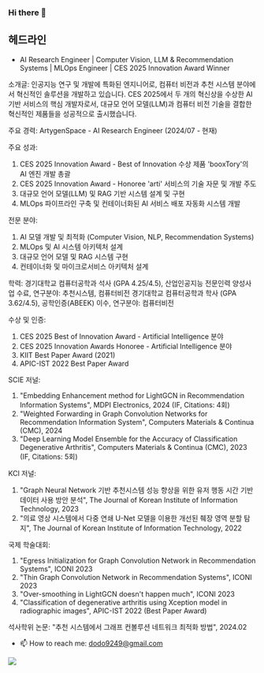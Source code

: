 ### Hi there 👋

## 헤드라인

- AI Research Engineer | Computer Vision, LLM & Recommendation Systems | MLOps Engineer | CES 2025 Innovation Award Winner

소개글: 인공지능 연구 및 개발에 특화된 엔지니어로, 컴퓨터 비전과 추천 시스템 분야에서 혁신적인 솔루션을 개발하고 있습니다. CES 2025에서 두 개의 혁신상을 수상한 AI 기반 서비스의 핵심 개발자로서, 대규모 언어 모델(LLM)과 컴퓨터 비전 기술을 결합한 혁신적인 제품들을 성공적으로 출시했습니다.

주요 경력: ArtygenSpace - AI Research Engineer (2024/07 - 현재)

주요 성과:
1. CES 2025 Innovation Award - Best of Innovation 수상 제품 'booxTory'의 AI 엔진 개발 총괄
2. CES 2025 Innovation Award - Honoree 'arti' 서비스의 기술 자문 및 개발 주도
3. 대규모 언어 모델(LLM) 및 RAG 기반 시스템 설계 및 구현
4. MLOps 파이프라인 구축 및 컨테이너화된 AI 서비스 배포 자동화 시스템 개발

전문 분야:
1. AI 모델 개발 및 최적화 (Computer Vision, NLP, Recommendation Systems)
2. MLOps 및 AI 시스템 아키텍처 설계
3. 대규모 언어 모델 및 RAG 시스템 구현
4. 컨테이너화 및 마이크로서비스 아키텍처 설계

학력:
경기대학교 컴퓨터공학과 석사 (GPA 4.25/4.5), 산업인공지능 전문인력 양성사업 수료, 연구분야: 추천시스템, 컴퓨터비전
경기대학교 컴퓨터공학과 학사 (GPA 3.62/4.5), 공학인증(ABEEK) 이수, 연구분야: 컴퓨터비전

수상 및 인증:
1. CES 2025 Best of Innovation Award - Artificial Intelligence 분야
2. CES 2025 Innovation Awards Honoree - Artificial Intelligence 분야
3. KIIT Best Paper Award (2021)
4. APIC-IST 2022 Best Paper Award

SCIE 저널:
1. "Embedding Enhancement method for LightGCN in Recommendation Information Systems", MDPI Electronics, 2024 (IF, Citations: 4회)
2. "Weighted Forwarding in Graph Convolution Networks for Recommendation Information System", Computers Materials & Continua (CMC), 2024
3. "Deep Learning Model Ensemble for the Accuracy of Classification Degenerative Arthritis", Computers Materials & Continua (CMC), 2023 (IF, Citations: 5회)

KCI 저널:
1. "Graph Neural Network 기반 추천시스템 성능 향상을 위한 유저 행동 시간 기반 데이터 사용 방안 분석", The Journal of Korean Institute of Information Technology, 2023
2. "의료 영상 시스템에서 다중 연쇄 U-Net 모델을 이용한 개선된 췌장 영역 분할 탐지", The Journal of Korean Institute of Information Technology, 2022

국제 학술대회:
1. "Egress Initialization for Graph Convolution Network in Recommendation Systems", ICONI 2023
2. "Thin Graph Convolution Network in Recommendation Systems", ICONI 2023
3. "Over-smoothing in LightGCN doesn't happen much", ICONI 2023
4. "Classification of degenerative arthritis using Xception model in radiographic images", APIC-IST 2022 (Best Paper Award)

석사학위 논문:
"추천 시스템에서 그래프 컨볼루션 네트워크 최적화 방법", 2024.02

- 📫 How to reach me: dodo9249@gmail.com

<img src="https://wakatime.com/share/@667c9955-3f05-4096-b1ad-2f7cf5813194/98337dd7-8ec0-46a5-8db5-1f36643be0fa.svg"></embed>
